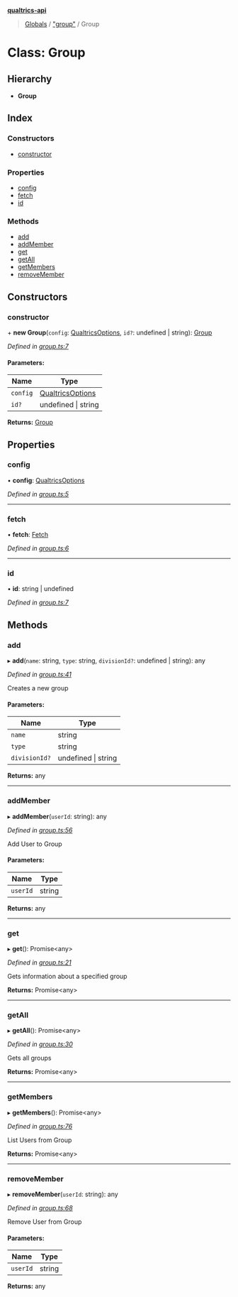 **[qualtrics-api](../README.md)**

> [Globals](../globals.md) / ["group"](../modules/_group_.md) / Group

# Class: Group

## Hierarchy

* **Group**

## Index

### Constructors

* [constructor](_group_.group.md#constructor)

### Properties

* [config](_group_.group.md#config)
* [fetch](_group_.group.md#fetch)
* [id](_group_.group.md#id)

### Methods

* [add](_group_.group.md#add)
* [addMember](_group_.group.md#addmember)
* [get](_group_.group.md#get)
* [getAll](_group_.group.md#getall)
* [getMembers](_group_.group.md#getmembers)
* [removeMember](_group_.group.md#removemember)

## Constructors

### constructor

\+ **new Group**(`config`: [QualtricsOptions](../interfaces/_interfaces_options_.qualtricsoptions.md), `id?`: undefined \| string): [Group](_group_.group.md)

*Defined in [group.ts:7](https://github.com/Miramac/node-qualtrics-api/blob/92e1f71/lib/group.ts#L7)*

#### Parameters:

Name | Type |
------ | ------ |
`config` | [QualtricsOptions](../interfaces/_interfaces_options_.qualtricsoptions.md) |
`id?` | undefined \| string |

**Returns:** [Group](_group_.group.md)

## Properties

### config

•  **config**: [QualtricsOptions](../interfaces/_interfaces_options_.qualtricsoptions.md)

*Defined in [group.ts:5](https://github.com/Miramac/node-qualtrics-api/blob/92e1f71/lib/group.ts#L5)*

___

### fetch

•  **fetch**: [Fetch](_fetch_.fetch.md)

*Defined in [group.ts:6](https://github.com/Miramac/node-qualtrics-api/blob/92e1f71/lib/group.ts#L6)*

___

### id

•  **id**: string \| undefined

*Defined in [group.ts:7](https://github.com/Miramac/node-qualtrics-api/blob/92e1f71/lib/group.ts#L7)*

## Methods

### add

▸ **add**(`name`: string, `type`: string, `divisionId?`: undefined \| string): any

*Defined in [group.ts:41](https://github.com/Miramac/node-qualtrics-api/blob/92e1f71/lib/group.ts#L41)*

Creates a new group

#### Parameters:

Name | Type |
------ | ------ |
`name` | string |
`type` | string |
`divisionId?` | undefined \| string |

**Returns:** any

___

### addMember

▸ **addMember**(`userId`: string): any

*Defined in [group.ts:56](https://github.com/Miramac/node-qualtrics-api/blob/92e1f71/lib/group.ts#L56)*

Add User to Group

#### Parameters:

Name | Type |
------ | ------ |
`userId` | string |

**Returns:** any

___

### get

▸ **get**(): Promise\<any>

*Defined in [group.ts:21](https://github.com/Miramac/node-qualtrics-api/blob/92e1f71/lib/group.ts#L21)*

Gets information about a specified group

**Returns:** Promise\<any>

___

### getAll

▸ **getAll**(): Promise\<any>

*Defined in [group.ts:30](https://github.com/Miramac/node-qualtrics-api/blob/92e1f71/lib/group.ts#L30)*

Gets all groups

**Returns:** Promise\<any>

___

### getMembers

▸ **getMembers**(): Promise\<any>

*Defined in [group.ts:76](https://github.com/Miramac/node-qualtrics-api/blob/92e1f71/lib/group.ts#L76)*

List Users from Group

**Returns:** Promise\<any>

___

### removeMember

▸ **removeMember**(`userId`: string): any

*Defined in [group.ts:68](https://github.com/Miramac/node-qualtrics-api/blob/92e1f71/lib/group.ts#L68)*

Remove User from Group

#### Parameters:

Name | Type |
------ | ------ |
`userId` | string |

**Returns:** any

